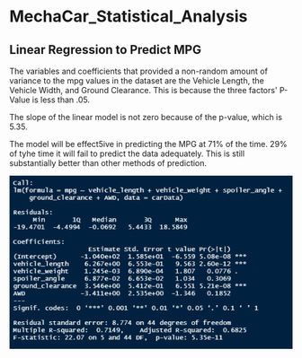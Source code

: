 # MechaCar_Statistical_Analysis

## Linear Regression to Predict MPG
  The variables and coefficients that provided a non-random amount of variance to the mpg values in the dataset are  the Vehicle Length, the Vehicle Width, and Ground Clearance. This is because the three factors' P-Value is less than .05.
  
  The slope of the linear model is not zero because of the p-value, which is 5.35.
  
  The model will be effect5ive in predicting the MPG at 71% of the time. 29% of tyhe time it will fail to predict the data adequately. This is still substantially better than other methods of prediction.
  
![Statistical Analysis](https://github.com/tlin41390/MechaCar_Statistical_Analysis/blob/main/StatisticsPhotos/statistcalAnalysis.png)
